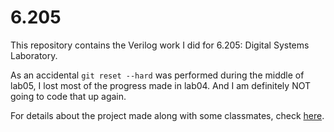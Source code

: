 # 6.205
This repository contains the Verilog work I did for 6.205: Digital Systems Laboratory.

As an accidental `git reset --hard` was performed during the middle of lab05, I lost most of the progress made in lab04. And I am definitely NOT going to code that up again.

For details about the project made along with some classmates, check [here](https://github.com/alkeirn/optical_project).
